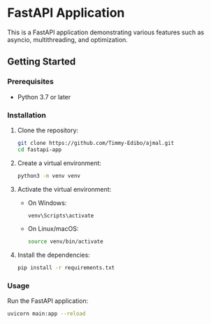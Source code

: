 # FastAPI Application

This is a FastAPI application demonstrating various features such as asyncio, multithreading, and optimization.

## Getting Started

### Prerequisites

- Python 3.7 or later

### Installation

1. Clone the repository:

    ```bash
    git clone https://github.com/Timmy-Edibo/ajmal.git
    cd fastapi-app
    ```

2. Create a virtual environment:

    ```bash
    python3 -m venv venv
    ```

3. Activate the virtual environment:

    - On Windows:

        ```bash
        venv\Scripts\activate
        ```

    - On Linux/macOS:

        ```bash
        source venv/bin/activate
        ```

4. Install the dependencies:

    ```bash
    pip install -r requirements.txt
    ```

### Usage

Run the FastAPI application:

```bash
uvicorn main:app --reload
